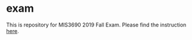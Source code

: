 # exam
 This is repository for MIS3690 2019 Fall Exam.
 Please find the instruction [here](Exam_instructions_section1.pdf).
